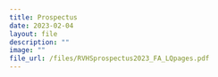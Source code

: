 ```yaml
---
title: Prospectus
date: 2023-02-04
layout: file
description: ""
image: ""
file_url: /files/RVHSprospectus2023_FA_LQpages.pdf
---
```

